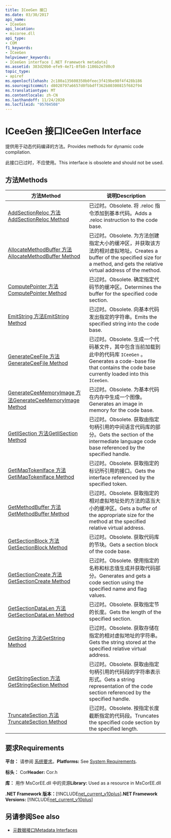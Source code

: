```yaml
---
title: ICeeGen 接口
ms.date: 03/30/2017
api_name:
- ICeeGen
api_location:
- mscoree.dll
api_type:
- COM
f1_keywords:
- ICeeGen
helpviewer_keywords:
- ICeeGen interface [.NET Framework metadata]
ms.assetid: 383d20b0-efe9-4e71-8fb8-1186b2e7d0c0
topic_type:
- apiref
ms.openlocfilehash: 2c180a135608350b0feec3f419be98f4f428b186
ms.sourcegitcommit: d8020797a6657d0fbbdff362b80300815f682f94
ms.translationtype: MT
ms.contentlocale: zh-CN
ms.lasthandoff: 11/24/2020
ms.locfileid: "95704508"
---
```

# <a name="iceegen-interface"></a><span data-ttu-id="44882-102">ICeeGen 接口</span><span class="sxs-lookup"><span data-stu-id="44882-102">ICeeGen Interface</span></span>

<span data-ttu-id="44882-103">提供用于动态代码编译的方法。</span><span class="sxs-lookup"><span data-stu-id="44882-103">Provides methods for dynamic code compilation.</span></span>  
  
 <span data-ttu-id="44882-104">此接口已过时，不应使用。</span><span class="sxs-lookup"><span data-stu-id="44882-104">This interface is obsolete and should not be used.</span></span>  
  
## <a name="methods"></a><span data-ttu-id="44882-105">方法</span><span class="sxs-lookup"><span data-stu-id="44882-105">Methods</span></span>  
  
|<span data-ttu-id="44882-106">方法</span><span class="sxs-lookup"><span data-stu-id="44882-106">Method</span></span>|<span data-ttu-id="44882-107">说明</span><span class="sxs-lookup"><span data-stu-id="44882-107">Description</span></span>|  
|------------|-----------------|  
|[<span data-ttu-id="44882-108">AddSectionReloc 方法</span><span class="sxs-lookup"><span data-stu-id="44882-108">AddSectionReloc Method</span></span>](iceegen-addsectionreloc-method.md)|<span data-ttu-id="44882-109">已过时。</span><span class="sxs-lookup"><span data-stu-id="44882-109">Obsolete.</span></span> <span data-ttu-id="44882-110">将 .reloc 指令添加到基本代码。</span><span class="sxs-lookup"><span data-stu-id="44882-110">Adds a .reloc instruction to the code base.</span></span>|  
|[<span data-ttu-id="44882-111">AllocateMethodBuffer 方法</span><span class="sxs-lookup"><span data-stu-id="44882-111">AllocateMethodBuffer Method</span></span>](iceegen-allocatemethodbuffer-method.md)|<span data-ttu-id="44882-112">已过时。</span><span class="sxs-lookup"><span data-stu-id="44882-112">Obsolete.</span></span> <span data-ttu-id="44882-113">为方法创建指定大小的缓冲区，并获取该方法的相对虚拟地址。</span><span class="sxs-lookup"><span data-stu-id="44882-113">Creates a buffer of the specified size for a method, and gets the relative virtual address of the method.</span></span>|  
|[<span data-ttu-id="44882-114">ComputePointer 方法</span><span class="sxs-lookup"><span data-stu-id="44882-114">ComputePointer Method</span></span>](iceegen-computepointer-method.md)|<span data-ttu-id="44882-115">已过时。</span><span class="sxs-lookup"><span data-stu-id="44882-115">Obsolete.</span></span> <span data-ttu-id="44882-116">确定指定代码节的缓冲区。</span><span class="sxs-lookup"><span data-stu-id="44882-116">Determines the buffer for the specified code section.</span></span>|  
|[<span data-ttu-id="44882-117">EmitString 方法</span><span class="sxs-lookup"><span data-stu-id="44882-117">EmitString Method</span></span>](iceegen-emitstring-method.md)|<span data-ttu-id="44882-118">已过时。</span><span class="sxs-lookup"><span data-stu-id="44882-118">Obsolete.</span></span> <span data-ttu-id="44882-119">向基本代码发出指定的字符串。</span><span class="sxs-lookup"><span data-stu-id="44882-119">Emits the specified string into the code base.</span></span>|  
|[<span data-ttu-id="44882-120">GenerateCeeFile 方法</span><span class="sxs-lookup"><span data-stu-id="44882-120">GenerateCeeFile Method</span></span>](iceegen-generateceefile-method.md)|<span data-ttu-id="44882-121">已过时。</span><span class="sxs-lookup"><span data-stu-id="44882-121">Obsolete.</span></span> <span data-ttu-id="44882-122">生成一个代码基文件，其中包含当前加载到此中的代码库 `ICeeGen` 。</span><span class="sxs-lookup"><span data-stu-id="44882-122">Generates a code-base file that contains the code base currently loaded into this `ICeeGen`.</span></span>|  
|[<span data-ttu-id="44882-123">GenerateCeeMemoryImage 方法</span><span class="sxs-lookup"><span data-stu-id="44882-123">GenerateCeeMemoryImage Method</span></span>](iceegen-generateceememoryimage-method.md)|<span data-ttu-id="44882-124">已过时。</span><span class="sxs-lookup"><span data-stu-id="44882-124">Obsolete.</span></span> <span data-ttu-id="44882-125">为基本代码在内存中生成一个图像。</span><span class="sxs-lookup"><span data-stu-id="44882-125">Generates an image in memory for the code base.</span></span>|  
|[<span data-ttu-id="44882-126">GetIlSection 方法</span><span class="sxs-lookup"><span data-stu-id="44882-126">GetIlSection Method</span></span>](iceegen-getilsection-method.md)|<span data-ttu-id="44882-127">已过时。</span><span class="sxs-lookup"><span data-stu-id="44882-127">Obsolete.</span></span> <span data-ttu-id="44882-128">获取由指定句柄引用的中间语言代码库的部分。</span><span class="sxs-lookup"><span data-stu-id="44882-128">Gets the section of the intermediate language code base referenced by the specified handle.</span></span>|  
|[<span data-ttu-id="44882-129">GetIMapTokenIface 方法</span><span class="sxs-lookup"><span data-stu-id="44882-129">GetIMapTokenIface Method</span></span>](iceegen-getimaptokeniface-method.md)|<span data-ttu-id="44882-130">已过时。</span><span class="sxs-lookup"><span data-stu-id="44882-130">Obsolete.</span></span> <span data-ttu-id="44882-131">获取指定的标记所引用的接口。</span><span class="sxs-lookup"><span data-stu-id="44882-131">Gets the interface referenced by the specified token.</span></span>|  
|[<span data-ttu-id="44882-132">GetMethodBuffer 方法</span><span class="sxs-lookup"><span data-stu-id="44882-132">GetMethodBuffer Method</span></span>](iceegen-getmethodbuffer-method.md)|<span data-ttu-id="44882-133">已过时。</span><span class="sxs-lookup"><span data-stu-id="44882-133">Obsolete.</span></span> <span data-ttu-id="44882-134">获取指定的相对虚拟地址处的方法的适当大小的缓冲区。</span><span class="sxs-lookup"><span data-stu-id="44882-134">Gets a buffer of the appropriate size for the method at the specified relative virtual address.</span></span>|  
|[<span data-ttu-id="44882-135">GetSectionBlock 方法</span><span class="sxs-lookup"><span data-stu-id="44882-135">GetSectionBlock Method</span></span>](iceegen-getsectionblock-method.md)|<span data-ttu-id="44882-136">已过时。</span><span class="sxs-lookup"><span data-stu-id="44882-136">Obsolete.</span></span> <span data-ttu-id="44882-137">获取代码库的节块。</span><span class="sxs-lookup"><span data-stu-id="44882-137">Gets a section block of the code base.</span></span>|  
|[<span data-ttu-id="44882-138">GetSectionCreate 方法</span><span class="sxs-lookup"><span data-stu-id="44882-138">GetSectionCreate Method</span></span>](iceegen-getsectioncreate-method.md)|<span data-ttu-id="44882-139">已过时。</span><span class="sxs-lookup"><span data-stu-id="44882-139">Obsolete.</span></span> <span data-ttu-id="44882-140">使用指定的名称和标志值生成并获取代码部分。</span><span class="sxs-lookup"><span data-stu-id="44882-140">Generates and gets a code section using the specified name and flag values.</span></span>|  
|[<span data-ttu-id="44882-141">GetSectionDataLen 方法</span><span class="sxs-lookup"><span data-stu-id="44882-141">GetSectionDataLen Method</span></span>](iceegen-getsectiondatalen-method.md)|<span data-ttu-id="44882-142">已过时。</span><span class="sxs-lookup"><span data-stu-id="44882-142">Obsolete.</span></span> <span data-ttu-id="44882-143">获取指定节的长度。</span><span class="sxs-lookup"><span data-stu-id="44882-143">Gets the length of the specified section.</span></span>|  
|[<span data-ttu-id="44882-144">GetString 方法</span><span class="sxs-lookup"><span data-stu-id="44882-144">GetString Method</span></span>](iceegen-getstring-method.md)|<span data-ttu-id="44882-145">已过时。</span><span class="sxs-lookup"><span data-stu-id="44882-145">Obsolete.</span></span> <span data-ttu-id="44882-146">获取存储在指定的相对虚拟地址的字符串。</span><span class="sxs-lookup"><span data-stu-id="44882-146">Gets the string stored at the specified relative virtual address.</span></span>|  
|[<span data-ttu-id="44882-147">GetStringSection 方法</span><span class="sxs-lookup"><span data-stu-id="44882-147">GetStringSection Method</span></span>](iceegen-getstringsection-method.md)|<span data-ttu-id="44882-148">已过时。</span><span class="sxs-lookup"><span data-stu-id="44882-148">Obsolete.</span></span> <span data-ttu-id="44882-149">获取由指定句柄引用的代码段的字符串表示形式。</span><span class="sxs-lookup"><span data-stu-id="44882-149">Gets a string representation of the code section referenced by the specified handle.</span></span>|  
|[<span data-ttu-id="44882-150">TruncateSection 方法</span><span class="sxs-lookup"><span data-stu-id="44882-150">TruncateSection Method</span></span>](iceegen-truncatesection-method.md)|<span data-ttu-id="44882-151">已过时。</span><span class="sxs-lookup"><span data-stu-id="44882-151">Obsolete.</span></span> <span data-ttu-id="44882-152">按指定长度截断指定的代码段。</span><span class="sxs-lookup"><span data-stu-id="44882-152">Truncates the specified code section by the specified length.</span></span>|  
  
## <a name="requirements"></a><span data-ttu-id="44882-153">要求</span><span class="sxs-lookup"><span data-stu-id="44882-153">Requirements</span></span>  

 <span data-ttu-id="44882-154">**平台：** 请参阅 [系统要求](../../get-started/system-requirements.md)。</span><span class="sxs-lookup"><span data-stu-id="44882-154">**Platforms:** See [System Requirements](../../get-started/system-requirements.md).</span></span>  
  
 <span data-ttu-id="44882-155">**标头：** Cor</span><span class="sxs-lookup"><span data-stu-id="44882-155">**Header:** Cor.h</span></span>  
  
 <span data-ttu-id="44882-156">**库：** 用作 MsCorEE.dll 中的资源</span><span class="sxs-lookup"><span data-stu-id="44882-156">**Library:** Used as a resource in MsCorEE.dll</span></span>  
  
 <span data-ttu-id="44882-157">**.NET Framework 版本：**[!INCLUDE[net_current_v10plus](../../../../includes/net-current-v10plus-md.md)]</span><span class="sxs-lookup"><span data-stu-id="44882-157">**.NET Framework Versions:** [!INCLUDE[net_current_v10plus](../../../../includes/net-current-v10plus-md.md)]</span></span>  
  
## <a name="see-also"></a><span data-ttu-id="44882-158">另请参阅</span><span class="sxs-lookup"><span data-stu-id="44882-158">See also</span></span>

- [<span data-ttu-id="44882-159">元数据接口</span><span class="sxs-lookup"><span data-stu-id="44882-159">Metadata Interfaces</span></span>](metadata-interfaces.md)
